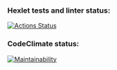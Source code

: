 ### Hexlet tests and linter status:
[![Actions Status](https://github.com/Lorehan/python-project-lvl1/workflows/hexlet-check/badge.svg)](https://github.com/Lorehan/python-project-lvl1/actions)

### CodeClimate status:
[![Maintainability](https://api.codeclimate.com/v1/badges/f6d97c04ed3f2760819d/maintainability)](https://codeclimate.com/github/Lorehan/python-project-lvl1/maintainability)